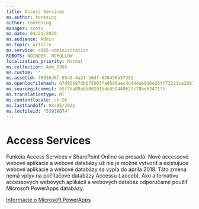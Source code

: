 ```yaml
---
title: Access Services
ms.author: toresing
author: tomresing
manager: scotv
ms.date: 04/21/2020
ms.audience: Admin
ms.topic: article
ms.service: o365-administration
ROBOTS: NOINDEX, NOFOLLOW
localization_priority: Normal
ms.collection: Adm_O365
ms.custom: ''
ms.assetid: 78916d8f-9549-4a21-b0df-626456b57382
ms.openlocfilehash: 67d95687db675b05fa9580aec4d444ab916e26ff73221ca289791b80807ca62f
ms.sourcegitcommit: b5f7da89a650d2915dc652449623c78be6247175
ms.translationtype: MT
ms.contentlocale: sk-SK
ms.lasthandoff: 08/05/2021
ms.locfileid: "53938674"
---
```

# <a name="access-services"></a>Access Services

Funkcia Access Services v SharePoint Online sa presadá. Nové accessové webové aplikácie a webové databázy už nie je možné vytvoriť a existujúce webové aplikácie a webové databázy sa vypla do apríla 2018. Táto zmena nemá vplyv na počítačové databázy Accessu (.accdb). Ako alternatívu accessových webových aplikácií a webových databáz odporúčame použiť Microsoft PowerApps databázy. 
  
[Informácie o Microsoft PowerApps](https://powerapps.microsoft.com/)
  